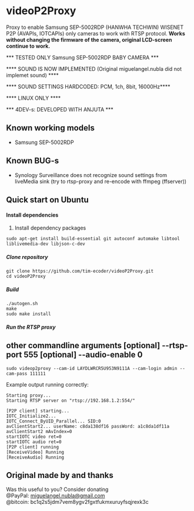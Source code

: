 # videoP2Proxy
Proxy to enable Samsung SEP-5002RDP (HANWHA TECHWIN) WISENET P2P (AVAPIs, IOTCAPIs) only cameras to work with RTSP protocol.
**Works without changing the firmware of the camera, original LCD-screen continue to work.**

*** TESTED ONLY Samsung SEP-5002RDP BABY CAMERA ***

**** SOUND IS NOW IMPLEMENTED (Original miguelangel.nubla did not implemet sound) ****

**** SOUND SETTINGS HARDCODED: PCM, 1ch, 8bit, 16000Hz****

**** LINUX ONLY ****

*** 4DEV-s: DEVELOPED WITH ANJUTA ***

 Known working models
-----------
* Samsung SEP-5002RDP

 Known BUG-s
-----------
* Synology Surveillance does not recognize sound settings from liveMedia sink (try to rtsp-proxy and re-encode with ffmpeg (ffserver))

Quick start on Ubuntu
-----------

#### Install dependencies
1. Install dependency packages
```
sudo apt-get install build-essential git autoconf automake libtool liblivemedia-dev libjson-c-dev
```
##### Clone repository
```
git clone https://github.com/tim-ecoder/videoP2Proxy.git
cd videoP2Proxy
```

##### Build
```
./autogen.sh
make
sudo make install
```

##### Run the RTSP proxy 
## other commandline arguments [optional] --rtsp-port 555 [optional] --audio-enable 0
```
sudo videop2proxy --cam-id LAYDLWRCR5U953N9111A --cam-login admin --cam-pass 111111
```
Example output running correctly:
```
Starting proxy...
Starting RTSP server on "rtsp://192.168.1.2:554/"

[P2P client] starting...
IOTC_Initialize2...
IOTC_Connect_ByUID_Parallel... SID:0
avClientStart2... userName: c8da138df16 passWord: a1c8da1df11a
avClientStart2 mAvIndex=0
startIOTC video ret=0
startIOTC audio ret=0
[P2P client] running
[ReceiveVideo] Running
[ReceiveAudio] Running
```


Original made by and thanks
-----------

Was this useful to you? Consider donating  
@PayPal: miguelangel.nubla@gmail.com  
@bitcoin: bc1q2s5jdm7vem8ygv2fgxtfukmxuruyfsqjrexk3c
